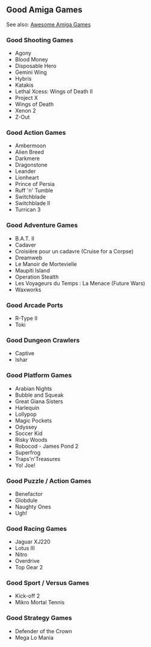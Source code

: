 ## Good Amiga Games

See also: [Awesome Amiga Games](./README.md#awesome-amiga-games)

### Good Shooting Games

- Agony
- Blood Money
- Disposable Hero
- Gemini Wing
- Hybris
- Katakis
- Lethal Xcess: Wings of Death II
- Project X
- Wings of Death
- Xenon 2
- Z-Out

### Good Action Games

- Ambermoon
- Alien Breed
- Darkmere
- Dragonstone
- Leander
- Lionheart
- Prince of Persia
- Ruff 'n' Tumble
- Switchblade
- Switchblade II
- Turrican 3

### Good Adventure Games

- B.A.T. II
- Cadaver
- Croisière pour un cadavre (Cruise for a Corpse)
- Dreamweb
- Le Manoir de Mortevielle
- Maupiti Island
- Operation Stealth
- Les Voyageurs du Temps : La Menace (Future Wars)
- Waxworks

### Good Arcade Ports

- R-Type II
- Toki

### Good Dungeon Crawlers

- Captive
- Ishar

### Good Platform Games

- Arabian Nights
- Bubble and Squeak
- Great Giana Sisters
- Harlequin
- Lollypop
- Magic Pockets
- Odyssey
- Soccer Kid
- Risky Woods
- Robocod - James Pond 2
- Superfrog
- Traps'n'Treasures
- Yo! Joe!

### Good Puzzle / Action Games

- Benefactor
- Globdule
- Naughty Ones
- Ugh!

### Good Racing Games

- Jaguar XJ220
- Lotus III
- Nitro
- Overdrive
- Top Gear 2

### Good Sport / Versus Games

- Kick-off 2
- Mikro Mortal Tennis

### Good Strategy Games

- Defender of the Crown
- Mega Lo Mania
